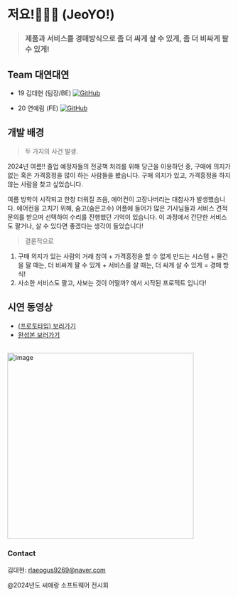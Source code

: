 # 저요!🙋🏻‍♂️ (JeoYO!)

> ### 제품과 서비스를 경매방식으로 좀 더 싸게 살 수 있게, 좀 더 비싸게 팔 수 있게!

## Team 대연대연
- 19 김대현 (팀장/BE)
<a href = "https://github.com/LifeIsRightward"><img alt="GitHub" src ="https://img.shields.io/badge/GitHub-181717.svg?&style=flat-square&logo=GitHub&logoColor=white"/>
</a>

- 20 연예림 (FE)
<a href = "https://github.com/yinneu"><img alt="GitHub" src ="https://img.shields.io/badge/GitHub-181717.svg?&style=flat-square&logo=GitHub&logoColor=white"/>
</a>

## 개발 배경
> 두 가지의 사건 발생.

2024년 여름!!
졸업 예정자들의 전공책 처리를 위해 당근을 이용하던 중, 구매에 의지가 없는 혹은 가격흥정을 많이 하는 사람들을 봤습니다.
구매 의지가 있고, 가격흥정을 하지 않는 사람을 찾고 싶었습니다.

여름 방학이 시작되고 한창 더워질 즈음, 에어컨이 고장나버리는 대참사가 발생했습니다.
에어컨을 고치기 위해, 숨고(숨은고수) 어플에 들어가 많은 기사님들과 서비스 견적 문의를 받으며 선택하여 수리를 진행했던 기억이 있습니다.
이 과정에서 간단한 서비스도 팔거나, 살 수 있다면 좋겠다는 생각이 들었습니다!

> 결론적으로
1. 구매 의지가 있는 사람의 거래 참여 + 가격흥정을 할 수 없게 만드는 시스템 + 물건을 팔 때는, 더 비싸게 팔 수 있게 + 서비스를 살 때는, 더 싸게 살 수 있게 = 경매 방식!
2. 사소한 서비스도 팔고, 사보는 것이 어떨까?
에서 시작된 프로젝트 입니다!






## 시연 동영상
- <a href="https://youtu.be/mnbGxXkverY?si=3euriHbqkCEslG0d">(프로토타입) 보러가기</a> <br>
- <a href="https://youtu.be/fB6TveUo6p8?si=zIzpm9K1bT9-JCdG"> 완성본 보러가기</a> <br>
<!-- [![시연영상](http://img.youtube.com/vi/fB6TveUo6p8/0.jpg)](https://youtu.be/fB6TveUo6p8?si=zIzpm9K1bT9-JCdG) -->

<br>
<img width="419" alt="image" src="https://github.com/user-attachments/assets/93145944-50fe-42a3-b754-fc81e63bc9ab">


### Contact
김대현: rlaeogus9269@naver.com


@2024년도 씨애랑 소프트웨어 전시회 
